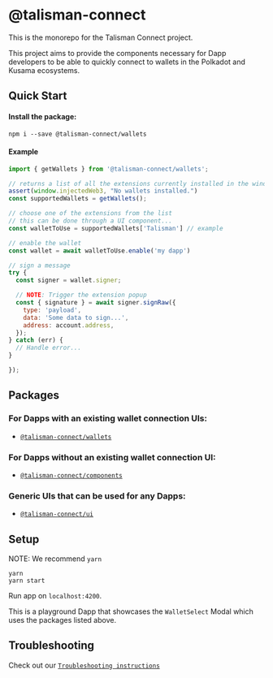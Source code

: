 # @talisman-connect

This is the monorepo for the Talisman Connect project.

This project aims to provide the components necessary for Dapp developers to be able to quickly connect to wallets in the Polkadot and Kusama ecosystems.

## Quick Start

#### Install the package:

```
npm i --save @talisman-connect/wallets
```

#### Example

```js
import { getWallets } from '@talisman-connect/wallets';

// returns a list of all the extensions currently installed in the window
assert(window.injectedWeb3, "No wallets installed.")
const supportedWallets = getWallets();

// choose one of the extensions from the list
// this can be done through a UI component...
const walletToUse = supportedWallets['Talisman'] // example

// enable the wallet
const wallet = await walletToUse.enable('my dapp')

// sign a message
try {
  const signer = wallet.signer;

  // NOTE: Trigger the extension popup
  const { signature } = await signer.signRaw({
    type: 'payload',
    data: 'Some data to sign...',
    address: account.address,
  });
} catch (err) {
  // Handle error...
}

});
```

## Packages

### For Dapps with an existing wallet connection UIs:

- [`@talisman-connect/wallets`](https://github.com/TalismanSociety/talisman-connect/tree/master/libs/wallets)

### For Dapps without an existing wallet connection UI:

- [`@talisman-connect/components`](https://github.com/TalismanSociety/talisman-connect/tree/master/libs/talisman-connect-components)

### Generic UIs that can be used for any Dapps:

- [`@talisman-connect/ui`](https://github.com/TalismanSociety/talisman-connect/tree/master/libs/talisman-connect-ui)

## Setup

NOTE: We recommend `yarn`

```
yarn
yarn start
```

Run app on `localhost:4200`.

This is a playground Dapp that showcases the `WalletSelect` Modal which uses the packages listed above.

## Troubleshooting

Check out our [`Troubleshooting instructions`](https://github.com/TalismanSociety/talisman-connect/blob/master/troubleshooting.md)
